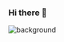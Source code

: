 ### Hi there 👋
<img src="https://images.unsplash.com/photo-1547532182-bf296f6be875?ixlib=rb-1.2.1&auto=format&fit=crop&w=2200&q=80"
     alt="background"
     style="float: left; margin-right: 10px;"/>

<!--
**eryous/eryous** is a ✨ _special_ ✨ repository because its `README.md` (this file) appears on your GitHub profile.

Here are some ideas to get you started:

- 🔭 I’m currently working on ...
- 🌱 I’m currently learning ...
- 👯 I’m looking to collaborate on ...
- 🤔 I’m looking for help with ...
- 💬 Ask me about ...
- 📫 How to reach me: ...
- 😄 Pronouns: ...
- ⚡ Fun fact: ...
-->
